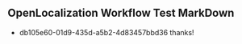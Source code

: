 ## OpenLocalization Workflow Test MarkDown
* db105e60-01d9-435d-a5b2-4d83457bbd36 thanks!

<!--HONumber=Sep16_HO1-->


